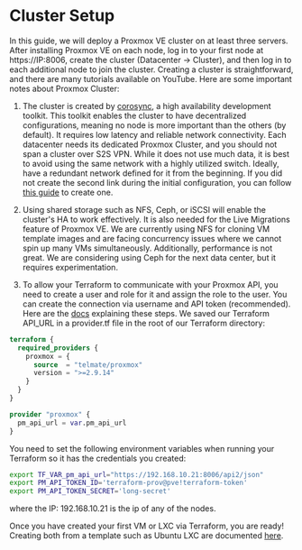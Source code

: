 # Cluster Setup

In this guide, we will deploy a Proxmox VE cluster on at least three servers. After installing Proxmox VE on each node, log in to your first node at https://IP:8006, create the cluster (Datacenter → Cluster), and then log in to each additional node to join the cluster. Creating a cluster is straightforward, and there are many tutorials available on YouTube. Here are some important notes about Proxmox Cluster:

1. The cluster is created by [corosync](https://corosync.github.io/corosync/), a high availability development toolkit. This toolkit enables the cluster to have decentralized configurations, meaning no node is more important than the others (by default). It requires low latency and reliable network connectivity. Each datacenter needs its dedicated Proxmox Cluster, and you should not span a cluster over S2S VPN. While it does not use much data, it is best to avoid using the same network with a highly utilized switch. Ideally, have a redundant network defined for it from the beginning. If you did not create the second link during the initial configuration, you can follow [this guide](https://pve.proxmox.com/pve-docs/pve-admin-guide.html#_adding_redundant_links_to_an_existing_cluster) to create one.

2. Using shared storage such as NFS, Ceph, or iSCSI will enable the cluster's HA to work effectively. It is also needed for the Live Migrations feature of Proxmox VE. We are currently using NFS for cloning VM template images and are facing concurrency issues where we cannot spin up many VMs simultaneously. Additionally, performance is not great. We are considering using Ceph for the next data center, but it requires experimentation.

3. To allow your Terraform to communicate with your Proxmox API, you need to create a user and role for it and assign the role to the user. You can create the connection via username and API token (recommended). Here are the [docs](https://registry.terraform.io/providers/Telmate/proxmox/latest/docs) explaining these steps. We saved our Terraform API_URL in a provider.tf file in the root of our Terraform directory:

```provider.tf
terraform {
  required_providers {
    proxmox = {
      source  = "telmate/proxmox"
      version = ">=2.9.14"
    }
  }
}

provider "proxmox" {
  pm_api_url = var.pm_api_url
}
```

You need to set the following environment variables when running your Terraform so it has the credentials you created:

```bash
export TF_VAR_pm_api_url="https://192.168.10.21:8006/api2/json"
export PM_API_TOKEN_ID='terraform-prov@pve!terraform-token'
export PM_API_TOKEN_SECRET='long-secret'
```
where the IP: 192.168.10.21 is the ip of any of the nodes.

Once you have created your first VM or LXC via Terraform, you are ready! Creating both from a template such as Ubuntu LXC are documented [here](https://registry.terraform.io/providers/Telmate/proxmox/latest/docs/resources/lxc).